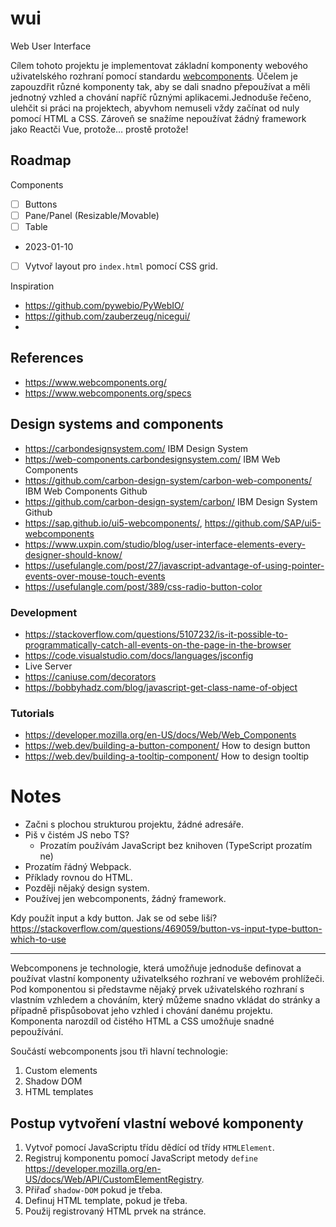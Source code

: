 # wui

Web User Interface

Cílem tohoto projektu je implementovat základní komponenty webového uživatelského rozhraní pomocí standardu [webcomponents](https://www.webcomponents.org/). Účelem je zapouzdřit různé komponenty tak, aby se dali snadno přepoužívat a měli jednotný vzhled a chování napříč různými aplikacemi.Jednoduše řečeno, ulehčit si práci na projektech, abyvhom nemuseli vždy začínat od nuly pomocí HTML a CSS. Zároveň se snažíme nepoužívat žádný framework jako Reactči Vue, protože&hellip; prostě protože!

## Roadmap

Components

- [ ] Buttons
- [ ] Pane/Panel (Resizable/Movable)
- [ ] Table

- 2023-01-10
 - [ ] Vytvoř layout pro `index.html` pomocí CSS grid.


Inspiration
- https://github.com/pywebio/PyWebIO/
- https://github.com/zauberzeug/nicegui/
-   

## References

- https://www.webcomponents.org/
- https://www.webcomponents.org/specs



## Design systems and components
- https://carbondesignsystem.com/ IBM Design System
- https://web-components.carbondesignsystem.com/ IBM Web Components
- https://github.com/carbon-design-system/carbon-web-components/ IBM Web Components Github
- https://github.com/carbon-design-system/carbon/ IBM Design System Github
- https://sap.github.io/ui5-webcomponents/, https://github.com/SAP/ui5-webcomponents
- https://www.uxpin.com/studio/blog/user-interface-elements-every-designer-should-know/
- https://usefulangle.com/post/27/javascript-advantage-of-using-pointer-events-over-mouse-touch-events
- https://usefulangle.com/post/389/css-radio-button-color

### Development

- https://stackoverflow.com/questions/5107232/is-it-possible-to-programmatically-catch-all-events-on-the-page-in-the-browser
- https://code.visualstudio.com/docs/languages/jsconfig
- Live Server
- https://caniuse.com/decorators
- https://bobbyhadz.com/blog/javascript-get-class-name-of-object

### Tutorials

- https://developer.mozilla.org/en-US/docs/Web/Web_Components
- https://web.dev/building-a-button-component/ How to design button
- https://web.dev/building-a-tooltip-component/ How to design tooltip


# Notes

- Začni s plochou strukturou projektu, žádné adresáře.
- Piš v čistém JS nebo TS?
  - Prozatím používám JavaScript bez knihoven (TypeScript prozatím ne)
- Prozatím řádný Webpack.
- Příklady rovnou do HTML.
- Později nějaký design system.
- Používej jen webcomponents, žádný framework.

Kdy použít input a kdy button. Jak se od sebe liší?
https://stackoverflow.com/questions/469059/button-vs-input-type-button-which-to-use


---


Webcomponens je technologie, která umožňuje jednoduše definovat a používat vlastní komponenty uživatelksého rozhraní ve webovém prohlížeči. Pod komponentou si představme nějaký prvek uživatelského rozhraní s vlastním vzhledem a chováním, který můžeme snadno vkládat do stránky a případně přispůsobovat jeho vzhled i chování danému projektu. Komponenta narozdíl od čistého HTML a CSS umožňuje snadné pepoužívání.

Součástí webcomponents jsou tři hlavní technologie:
1. Custom elements
2. Shadow DOM
3. HTML templates

## Postup vytvoření vlastní webové komponenty

1. Vytvoř pomocí JavaScriptu třídu dědící od třídy `HTMLElement`.
2. Registruj komponentu pomocí JavaScript metody `define` https://developer.mozilla.org/en-US/docs/Web/API/CustomElementRegistry.
3. Přiřaď `shadow-DOM` pokud je třeba.
4. Definuj HTML template, pokud je třeba.
5. Použij registrovaný HTML prvek na stránce.
